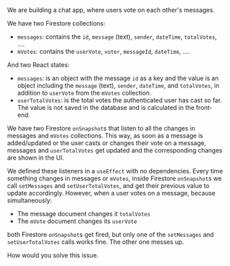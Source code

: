 We are building a chat app, where users vote on each other's messages.

We have two Firestore collections:

- `messages`: contains the `id`, `message` (text), `sender`, `dateTime`, `totalVotes`, ....
- `mVotes`: contains the `userVote`, `voter`, `messageId`, `dateTime`, ....

And two React states:

- `messages`: is an object with the message `id` as a key and the value is an object including the `message` (text), `sender`, `dateTime`, and `totalVotes`, in addition to `userVote` from the `mVotes` collection.
- `userTotalVotes`: is the total votes the authenticated user has cast so far. The value is not saved in the database and is calculated in the front-end.

We have two Firestore `onSnapshot`s that listen to all the changes in messages and `mVotes` collections. This way, as soon as a message is added/updated or the user casts or changes their vote on a message, messages and `userTotalVotes` get updated and the corresponding changes are shown in the UI.

We defined these listeners in a `useEffect` with no dependencies. Every time something changes in messages or `mVotes`, inside Firestore `onSnapshot`s we call `setMessages` and `setUserTotalVotes`, and get their previous value to update accordingly. However, when a user votes on a message, because simultaneously:

- The message document changes it `totalVotes`
- The `mVote` document changes its `userVote`

both Firestore `onSnapshot`s get fired, but only one of the `setMessages` and `setUserTotalVotes` calls works fine. The other one messes up.

How would you solve this issue.
